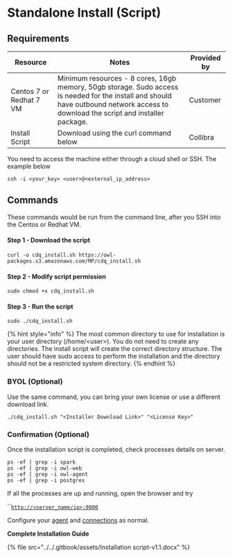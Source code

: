 # Standalone Install (Script)

## Requirements

| Resource                 | Notes                                                                                                                                                                               | Provided by |
| ------------------------ | ----------------------------------------------------------------------------------------------------------------------------------------------------------------------------------- | ----------- |
| Centos 7 or Redhat 7 VM  | Minimum resources - 8 cores, 16gb memory, 50gb storage. Sudo access is needed for the install and should have outbound network access to download the script and installer package. | Customer    |
| Install Script           | Download using the curl command below                                                                                                                                               | Collibra    |

You need to access the machine either through a cloud shell or SSH. The example below

```
ssh -i <your_key> <user>@<external_ip_address> 
```

## Commands

These commands would be run from the command line, after you SSH into the Centos or Redhat VM.

#### Step 1 - Download the script

```
curl -o cdq_install.sh https://owl-packages.s3.amazonaws.com/MP/cdq_install.sh
```

#### Step 2 - Modify script permission

```
sudo chmod +x cdq_install.sh 
```

#### Step 3 - Run the script

```
sudo ./cdq_install.sh
```

{% hint style="info" %}
The most common directory to use for installation is your user directory (/home/\<user>). You do not need to create any directories. The install script will create the correct directory structure.  The user should have sudo access to perform the installation and the directory should not be a restricted system directory.
{% endhint %}

### BYOL (Optional)

Use the same command, you can bring your own license or use a different download link.

```
./cdq_install.sh "<Installer Download Link>" "<License Key>"
```

### Confirmation (Optional)

Once the installation script is completed, check processes details on server.

```
ps -ef | grep -i spark  
ps -ef | grep -i owl-web
ps -ef | grep -i owl-agent
ps -ef | grep -i postgres
```

If all the processes are up and running, open the browser and try

``[`http://<server_name/ip>:9000`](http://\<server\_name/ip>:9000)

Configure your [agent](../agent-configuration.md) and [connections](../../connecting-to-dbs-in-owl-web/owl-db-connection/) as normal.

**Complete Installation Guide**

{% file src="../../.gitbook/assets/Installation script-v1.1.docx" %}
